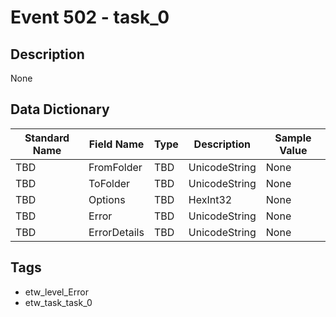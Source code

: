 # Event 502 - task_0

## Description
None

## Data Dictionary
|Standard Name|Field Name|Type|Description|Sample Value|
|---|---|---|---|---|
|TBD|FromFolder|TBD|UnicodeString|None|None|
|TBD|ToFolder|TBD|UnicodeString|None|None|
|TBD|Options|TBD|HexInt32|None|None|
|TBD|Error|TBD|UnicodeString|None|None|
|TBD|ErrorDetails|TBD|UnicodeString|None|None|

## Tags
* etw_level_Error
* etw_task_task_0